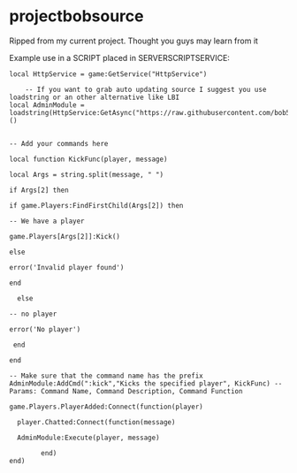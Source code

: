 # projectbobsource
Ripped from my current project. Thought you guys may learn from it



Example use in a SCRIPT placed in SERVERSCRIPTSERVICE:

	local HttpService = game:GetService("HttpService")

		-- If you want to grab auto updating source I suggest you use loadstring or an other alternative like LBI
	local AdminModule = loadstring(HttpService:GetAsync("https://raw.githubusercontent.com/bob5918/projectbobsource/master/CommhandHandler.lua"))()


	-- Add your commands here

	local function KickFunc(player, message)

	local Args = string.split(message, " ")
	
  	if Args[2] then
		
    if game.Players:FindFirstChild(Args[2]) then
		
    -- We have a player
		
    game.Players[Args[2]]:Kick()
		
    else
		
    error('Invalid player found')
		
    end
	
	  else
		
    -- no player
		
    error('No player')
	
 	 end

	end

	-- Make sure that the command name has the prefix
	AdminModule:AddCmd(":kick","Kicks the specified player", KickFunc) -- Params: Command Name, Command Description, Command Function

	game.Players.PlayerAdded:Connect(function(player)

	  player.Chatted:Connect(function(message)
		  
      AdminModule:Execute(player, message)
	   
     		end)
	end)
